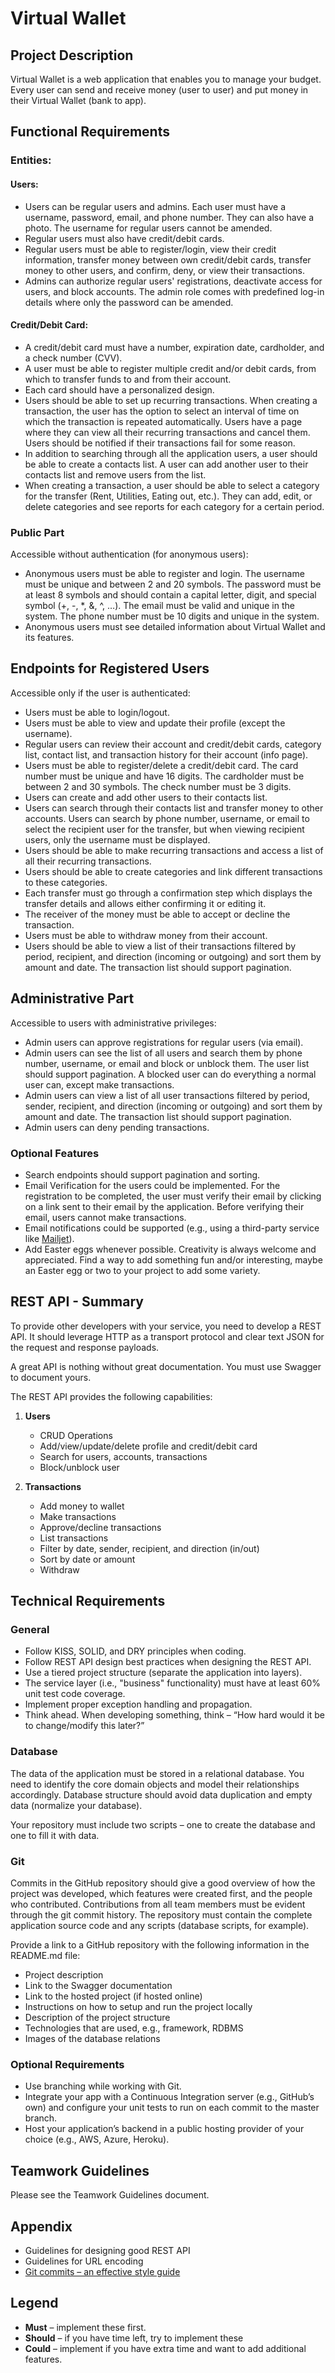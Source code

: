 # Virtual Wallet

## Project Description

Virtual Wallet is a web application that enables you to manage your budget. Every user can send and receive money (user to user) and put money in their Virtual Wallet (bank to app).

## Functional Requirements

### Entities:

#### Users:

- Users can be regular users and admins. Each user must have a username, password, email, and phone number. They can also have a photo. The username for regular users cannot be amended.
- Regular users must also have credit/debit cards.
- Regular users must be able to register/login, view their credit information, transfer money between own credit/debit cards, transfer money to other users, and confirm, deny, or view their transactions.
- Admins can authorize regular users' registrations, deactivate access for users, and block accounts. The admin role comes with predefined log-in details where only the password can be amended.

#### Credit/Debit Card:

- A credit/debit card must have a number, expiration date, cardholder, and a check number (CVV).
- A user must be able to register multiple credit and/or debit cards, from which to transfer funds to and from their account.
- Each card should have a personalized design.
- Users should be able to set up recurring transactions. When creating a transaction, the user has the option to select an interval of time on which the transaction is repeated automatically. Users have a page where they can view all their recurring transactions and cancel them. Users should be notified if their transactions fail for some reason.
- In addition to searching through all the application users, a user should be able to create a contacts list. A user can add another user to their contacts list and remove users from the list.
- When creating a transaction, a user should be able to select a category for the transfer (Rent, Utilities, Eating out, etc.). They can add, edit, or delete categories and see reports for each category for a certain period.

### Public Part

Accessible without authentication (for anonymous users):

- Anonymous users must be able to register and login. The username must be unique and between 2 and 20 symbols. The password must be at least 8 symbols and should contain a capital letter, digit, and special symbol (+, -, *, &, ^, …). The email must be valid and unique in the system. The phone number must be 10 digits and unique in the system.
- Anonymous users must see detailed information about Virtual Wallet and its features.

## Endpoints for Registered Users

Accessible only if the user is authenticated:

- Users must be able to login/logout.
- Users must be able to view and update their profile (except the username).
- Regular users can review their account and credit/debit cards, category list, contact list, and transaction history for their account (info page).
- Users must be able to register/delete a credit/debit card. The card number must be unique and have 16 digits. The cardholder must be between 2 and 30 symbols. The check number must be 3 digits.
- Users can create and add other users to their contacts list.
- Users can search through their contacts list and transfer money to other accounts. Users can search by phone number, username, or email to select the recipient user for the transfer, but when viewing recipient users, only the username must be displayed.
- Users should be able to make recurring transactions and access a list of all their recurring transactions.
- Users should be able to create categories and link different transactions to these categories.
- Each transfer must go through a confirmation step which displays the transfer details and allows either confirming it or editing it.
- The receiver of the money must be able to accept or decline the transaction.
- Users must be able to withdraw money from their account.
- Users should be able to view a list of their transactions filtered by period, recipient, and direction (incoming or outgoing) and sort them by amount and date. The transaction list should support pagination.

## Administrative Part

Accessible to users with administrative privileges:

- Admin users can approve registrations for regular users (via email).
- Admin users can see the list of all users and search them by phone number, username, or email and block or unblock them. The user list should support pagination. A blocked user can do everything a normal user can, except make transactions.
- Admin users can view a list of all user transactions filtered by period, sender, recipient, and direction (incoming or outgoing) and sort them by amount and date. The transaction list should support pagination.
- Admin users can deny pending transactions.

### Optional Features

- Search endpoints should support pagination and sorting.
- Email Verification for the users could be implemented. For the registration to be completed, the user must verify their email by clicking on a link sent to their email by the application. Before verifying their email, users cannot make transactions.
- Email notifications could be supported (e.g., using a third-party service like [Mailjet](https://dev.mailjet.com/email/guides/send-api-v31/)).
- Add Easter eggs whenever possible. Creativity is always welcome and appreciated. Find a way to add something fun and/or interesting, maybe an Easter egg or two to your project to add some variety.

## REST API - Summary

To provide other developers with your service, you need to develop a REST API. It should leverage HTTP as a transport protocol and clear text JSON for the request and response payloads.

A great API is nothing without great documentation. You must use Swagger to document yours.

The REST API provides the following capabilities:

1. **Users**
   - CRUD Operations
   - Add/view/update/delete profile and credit/debit card
   - Search for users, accounts, transactions
   - Block/unblock user

2. **Transactions**
   - Add money to wallet
   - Make transactions
   - Approve/decline transactions
   - List transactions
   - Filter by date, sender, recipient, and direction (in/out)
   - Sort by date or amount
   - Withdraw

## Technical Requirements

### General

- Follow KISS, SOLID, and DRY principles when coding.
- Follow REST API design best practices when designing the REST API.
- Use a tiered project structure (separate the application into layers).
- The service layer (i.e., "business" functionality) must have at least 60% unit test code coverage.
- Implement proper exception handling and propagation.
- Think ahead. When developing something, think – “How hard would it be to change/modify this later?”

### Database

The data of the application must be stored in a relational database. You need to identify the core domain objects and model their relationships accordingly. Database structure should avoid data duplication and empty data (normalize your database).

Your repository must include two scripts – one to create the database and one to fill it with data.

### Git

Commits in the GitHub repository should give a good overview of how the project was developed, which features were created first, and the people who contributed. Contributions from all team members must be evident through the git commit history. The repository must contain the complete application source code and any scripts (database scripts, for example).

Provide a link to a GitHub repository with the following information in the README.md file:

- Project description
- Link to the Swagger documentation
- Link to the hosted project (if hosted online)
- Instructions on how to setup and run the project locally
- Description of the project structure
- Technologies that are used, e.g., framework, RDBMS
- Images of the database relations

### Optional Requirements

- Use branching while working with Git.
- Integrate your app with a Continuous Integration server (e.g., GitHub’s own) and configure your unit tests to run on each commit to the master branch.
- Host your application’s backend in a public hosting provider of your choice (e.g., AWS, Azure, Heroku).

## Teamwork Guidelines

Please see the Teamwork Guidelines document.

## Appendix

- Guidelines for designing good REST API
- Guidelines for URL encoding
- [Git commits – an effective style guide](https://www.vojtechruzicka.com/field-dependency-injection-considered-harmful/)

## Legend

- **Must** – implement these first.
- **Should** – if you have time left, try to implement these
- **Could** – implement if you have extra time and want to add additional features.
